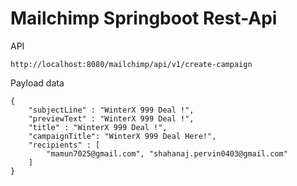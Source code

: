 # Mailchimp Springboot Rest-Api

API

    http://localhost:8080/mailchimp/api/v1/create-campaign
    
Payload data

    {
        "subjectLine" : "WinterX 999 Deal !",
        "previewText" : "WinterX 999 Deal !",
        "title" : "WinterX 999 Deal !",
        "campaignTitle": "WinterX 999 Deal Here!",
        "recipients" : [
            "mamun7025@gmail.com", "shahanaj.pervin0403@gmail.com"
        ]
    }
